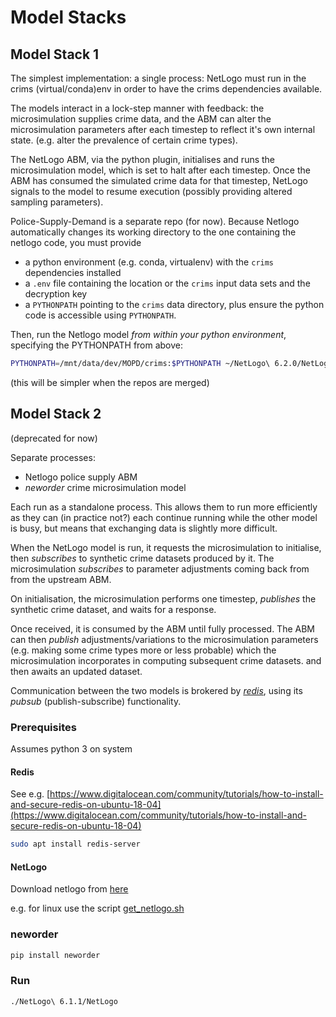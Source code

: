 # Model Stacks

## Model Stack 1

The simplest implementation: a single process: NetLogo must run in the crims (virtual/conda)env in order to have the crims dependencies available.

The models interact in a lock-step manner with feedback: the microsimulation supplies crime data, and the ABM can alter the microsimulation parameters after each timestep to reflect it's own internal state. (e.g. alter the prevalence of certain crime types).

The NetLogo ABM, via the python plugin, initialises and runs the microsimulation model, which is set to halt after each timestep. Once the ABM has consumed the simulated crime data for that timestep, NetLogo signals to the model to resume execution (possibly providing altered sampling parameters).

Police-Supply-Demand is a separate repo (for now). Because Netlogo automatically changes its working directory to the one containing the netlogo code, you must provide

- a python environment (e.g. conda, virtualenv) with the `crims` dependencies installed
- a `.env` file containing the location or the `crims` input data sets and the decryption key
- a `PYTHONPATH` pointing to the `crims` data directory, plus ensure the python code is accessible using `PYTHONPATH`.

Then, run the Netlogo model *from within your python environment*, specifying the PYTHONPATH from above:

```bash
PYTHONPATH=/mnt/data/dev/MOPD/crims:$PYTHONPATH ~/NetLogo\ 6.2.0/NetLogo
```

(this will be simpler when the repos are merged)

## Model Stack 2

(deprecated for now)

Separate processes:

- Netlogo police supply ABM
- *neworder* crime microsimulation model

Each run as a standalone process. This allows them to run more efficiently as they can (in practice not?) each continue running while the other model is busy, but means that exchanging data is slightly more difficult.

When the NetLogo model is run, it requests the microsimulation to initialise, then *subscribes* to synthetic crime datasets produced by it. The microsimulation *subscribes* to parameter adjustments coming back from from the upstream ABM.

On initialisation, the microsimulation performs one timestep, *publishes* the synthetic crime dataset, and waits for a response.

Once received, it is consumed by the ABM until fully processed. The ABM can then *publish* adjustments/variations to the microsimulation parameters (e.g. making some crime types more or less probable) which the microsimulation incorporates in computing subsequent crime datasets.  and then awaits an updated dataset.

Communication between the two models is brokered by [*redis*](https://redis.io/), using its *pubsub* (publish-subscribe) functionality.

### Prerequisites

Assumes python 3 on system
#### Redis

See e.g. [https://www.digitalocean.com/community/tutorials/how-to-install-and-secure-redis-on-ubuntu-18-04](https://www.digitalocean.com/community/tutorials/how-to-install-and-secure-redis-on-ubuntu-18-04)

```bash
sudo apt install redis-server
```

#### NetLogo

Download netlogo from [here](https://ccl.northwestern.edu/netlogo/6.1.1/)

e.g. for linux use the script [get_netlogo.sh](../get_netlogo.sh)

### neworder

```bash
pip install neworder
```

### Run

```
./NetLogo\ 6.1.1/NetLogo
```
